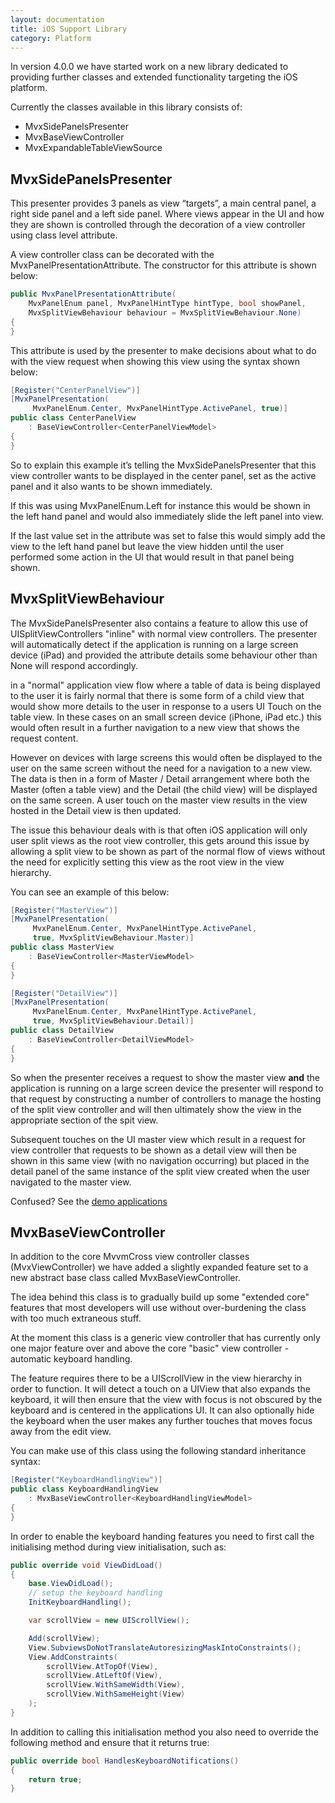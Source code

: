 ```yaml
---
layout: documentation
title: iOS Support Library
category: Platform
---
```


In version 4.0.0 we have started work on a new library dedicated to providing further classes and extended functionality targeting the iOS platform.

Currently the classes available in this library consists of:

 * MvxSidePanelsPresenter
 * MvxBaseViewController
 * MvxExpandableTableViewSource

## MvxSidePanelsPresenter

This presenter provides 3 panels as view “targets”, a main central panel, a right side panel and a left side panel.  Where views appear in the UI and how they are shown is controlled through the decoration of a view controller using  class level attribute.

A view controller class can be decorated with the MvxPanelPresentationAttribute.  The constructor for this attribute is shown below:
```c#
public MvxPanelPresentationAttribute(
    MvxPanelEnum panel, MvxPanelHintType hintType, bool showPanel,
    MvxSplitViewBehaviour behaviour = MvxSplitViewBehaviour.None)
{
}
```
This attribute is used by the presenter to make decisions about what to do with the view request when showing this view using the syntax shown below:
```c#
[Register("CenterPanelView")]
[MvxPanelPresentation(
     MvxPanelEnum.Center, MvxPanelHintType.ActivePanel, true)]
public class CenterPanelView
    : BaseViewController<CenterPanelViewModel>
{
}
```

So to explain this example it’s telling the MvxSidePanelsPresenter that this view controller wants to be displayed in the center panel, set as the active panel and it also wants to be shown immediately.

If this was using MvxPanelEnum.Left for instance this would be shown in the left hand panel and would also immediately slide the left panel into view.

If the last value set in the attribute was set to false this would simply add the view to the left hand panel but leave the view hidden until the user performed some action in the UI that would result in that panel being shown.

## MvxSplitViewBehaviour

The MvxSidePanelsPresenter also contains a feature to allow this use of UISplitViewControllers "inline" with normal view controllers.  The presenter will automatically detect if the application is running on a large screen device (iPad) and provided the attribute details some behaviour other than None will respond accordingly.

in a "normal" application view flow where a table of data is being displayed to the user it is fairly normal that there is some form of a child view that would show more details to the user in response to a users UI Touch on the table view.  In these cases on an small screen device (iPhone, iPad etc.) this would often result in a further navigation to a new view that shows the request content.

However on devices with large screens this would often be displayed to the user on the same screen without the need for a navigation to a new view.  The data is then in a form of Master / Detail arrangement where both the Master (often a table view) and the Detail (the child view) will be displayed on the same screen.  A user touch on the master view results in the view hosted in the Detail view is then updated.

The issue this behaviour deals with is that often iOS application will only user split views as the root view controller, this gets around this issue by allowing a split view to be shown as part of the normal flow of views without the need for explicitly setting this view as the root view in the view hierarchy.

You can see an example of this below:

```c#
[Register("MasterView")]
[MvxPanelPresentation(
     MvxPanelEnum.Center, MvxPanelHintType.ActivePanel,
     true, MvxSplitViewBehaviour.Master)]
public class MasterView
    : BaseViewController<MasterViewModel>
{
}

[Register("DetailView")]
[MvxPanelPresentation(
     MvxPanelEnum.Center, MvxPanelHintType.ActivePanel,
     true, MvxSplitViewBehaviour.Detail)]
public class DetailView
    : BaseViewController<DetailViewModel>
{
}
```

So when the presenter receives a request to show the master view **and** the application is running on a large screen device the presenter will respond to that request by constructing a number of controllers to manage the hosting of the split view controller and will then ultimately show the view in the appropriate section of the spit view.

Subsequent touches on the UI master view which result in a request for view controller that requests to be shown as a detail view will then be shown in this same view (with no navigation occurring) but placed in the detail panel of the same instance of the split view created when the user navigated to the master view.

Confused? See the [demo applications](https://github.com/MvvmCross/MvvmCross/tree/develop/TestProjects/iOS-Support)

## MvxBaseViewController

In addition to the core MvvmCross view controller classes (MvxViewController) we have added a slightly expanded feature set to a new abstract base class called MvxBaseViewController.

The idea behind this class is to gradually build up some "extended core" features that most developers will use without over-burdening  the class with too much extraneous stuff.

At the moment this class is a generic view controller that has currently only one major feature over and above the core "basic" view controller - automatic keyboard handling.

The feature requires there to be a UIScrollView in the view hierarchy in order to function.  It will detect a touch on a UIView that also expands the keyboard, it will then ensure that the view with focus is not obscured by the keyboard and is centered in the applications UI.  It can also optionally hide the keyboard when the user makes any further touches that moves focus away from the edit view.

You can make use of this class using the following standard inheritance syntax:

```c#
[Register("KeyboardHandlingView")]
public class KeyboardHandlingView
    : MvxBaseViewController<KeyboardHandlingViewModel>
{
}
```

In order to enable the keyboard handing features you need to first call the initialising method during view initialisation, such as:

```c#
public override void ViewDidLoad()
{
    base.ViewDidLoad();
    // setup the keyboard handling
    InitKeyboardHandling();

    var scrollView = new UIScrollView();

    Add(scrollView);
    View.SubviewsDoNotTranslateAutoresizingMaskIntoConstraints();
    View.AddConstraints(
        scrollView.AtTopOf(View),
        scrollView.AtLeftOf(View),
        scrollView.WithSameWidth(View),
        scrollView.WithSameHeight(View)
    );
}
```

In addition to calling this initialisation method you also need to override the following method and ensure that it returns true:

```c#
public override bool HandlesKeyboardNotifications()
{
    return true;
}
```
